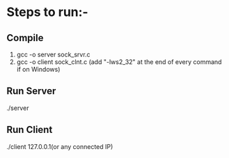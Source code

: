 # Steps to run:-

## Compile
1. gcc -o server sock_srvr.c
2. gcc -o client sock_clnt.c
(add "-lws2_32" at the end of every command if on Windows)

## Run Server
./server

## Run Client
./client 127.0.0.1(or any connected IP)
